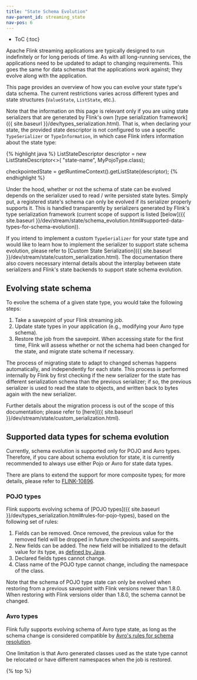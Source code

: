 ```yaml
---
title: "State Schema Evolution"
nav-parent_id: streaming_state
nav-pos: 6
---
```

<!--
Licensed to the Apache Software Foundation (ASF) under one
or more contributor license agreements.  See the NOTICE file
distributed with this work for additional information
regarding copyright ownership.  The ASF licenses this file
to you under the Apache License, Version 2.0 (the
"License"); you may not use this file except in compliance
with the License.  You may obtain a copy of the License at

  http://www.apache.org/licenses/LICENSE-2.0

Unless required by applicable law or agreed to in writing,
software distributed under the License is distributed on an
"AS IS" BASIS, WITHOUT WARRANTIES OR CONDITIONS OF ANY
KIND, either express or implied.  See the License for the
specific language governing permissions and limitations
under the License.
-->

* ToC
{:toc}

Apache Flink streaming applications are typically designed to run indefinitely or for long periods of time.
As with all long-running services, the applications need to be updated to adapt to changing requirements.
This goes the same for data schemas that the applications work against; they evolve along with the application.

This page provides an overview of how you can evolve your state type's data schema. 
The current restrictions varies across different types and state structures (`ValueState`, `ListState`, etc.).

Note that the information on this page is relevant only if you are using state serializers that are
generated by Flink's own [type serialization framework]({{ site.baseurl }}/dev/types_serialization.html).
That is, when declaring your state, the provided state descriptor is not configured to use a specific `TypeSerializer`
or `TypeInformation`, in which case Flink infers information about the state type:

<div data-lang="java" markdown="1">
{% highlight java %}
ListStateDescriptor<MyPojoType> descriptor =
    new ListStateDescriptor<>(
        "state-name",
        MyPojoType.class);

checkpointedState = getRuntimeContext().getListState(descriptor);
{% endhighlight %}
</div>

Under the hood, whether or not the schema of state can be evolved depends on the serializer used to read / write
persisted state bytes. Simply put, a registered state's schema can only be evolved if its serializer properly
supports it. This is handled transparently by serializers generated by Flink's type serialization framework
(current scope of support is listed [below]({{ site.baseurl }}/dev/stream/state/schema_evolution.html#supported-data-types-for-schema-evolution)).

If you intend to implement a custom `TypeSerializer` for your state type and would like to learn how to implement
the serializer to support state schema evolution, please refer to
[Custom State Serialization]({{ site.baseurl }}/dev/stream/state/custom_serialization.html).
The documentation there also covers necessary internal details about the interplay between state serializers and Flink's
state backends to support state schema evolution.

## Evolving state schema

To evolve the schema of a given state type, you would take the following steps:

 1. Take a savepoint of your Flink streaming job.
 2. Update state types in your application (e.g., modifying your Avro type schema).
 3. Restore the job from the savepoint. When accessing state for the first time, Flink will assess whether or not
 the schema had been changed for the state, and migrate state schema if necessary.

The process of migrating state to adapt to changed schemas happens automatically, and independently for each state.
This process is performed internally by Flink by first checking if the new serializer for the state has different
serialization schema than the previous serializer; if so, the previous serializer is used to read the state to objects,
and written back to bytes again with the new serializer.

Further details about the migration process is out of the scope of this documentation; please refer to
[here]({{ site.baseurl }}/dev/stream/state/custom_serialization.html).

## Supported data types for schema evolution

Currently, schema evolution is supported only for POJO and Avro types. Therefore, if you care about schema evolution for
state, it is currently recommended to always use either Pojo or Avro for state data types.

There are plans to extend the support for more composite types; for more details,
please refer to [FLINK-10896](https://issues.apache.org/jira/browse/FLINK-10896).

### POJO types

Flink supports evolving schema of [POJO types]({{ site.baseurl }}/dev/types_serialization.html#rules-for-pojo-types), 
based on the following set of rules:

 1. Fields can be removed. Once removed, the previous value for the removed field will be dropped in future checkpoints and savepoints.
 2. New fields can be added. The new field will be initialized to the default value for its type, as
    [defined by Java](https://docs.oracle.com/javase/tutorial/java/nutsandbolts/datatypes.html).
 3. Declared fields types cannot change.
 4. Class name of the POJO type cannot change, including the namespace of the class.

Note that the schema of POJO type state can only be evolved when restoring from a previous savepoint with Flink versions
newer than 1.8.0. When restoring with Flink versions older than 1.8.0, the schema cannot be changed.

### Avro types

Flink fully supports evolving schema of Avro type state, as long as the schema change is considered compatible by
[Avro's rules for schema resolution](http://avro.apache.org/docs/current/spec.html#Schema+Resolution).

One limitation is that Avro generated classes used as the state type cannot be relocated or have different
namespaces when the job is restored.

{% top %}
